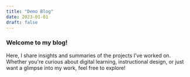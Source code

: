 ```yaml
---
title: "Demo Blog"
date: 2023-01-01
draft: false
---
```


### Welcome to my blog!
Here, I share insights and summaries of the projects I’ve worked on. Whether you're curious about digital learning, instructional design, or just want a glimpse into my work, feel free to explore!
